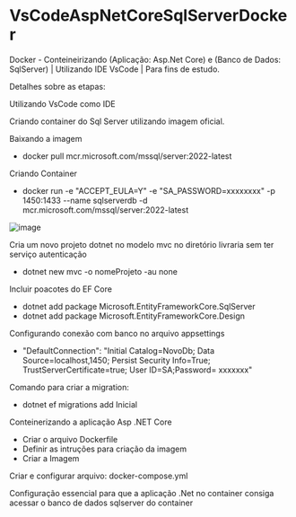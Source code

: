 # VsCodeAspNetCoreSqlServerDocker
Docker - Conteineirizando (Aplicação: Asp.Net Core) e (Banco de Dados: SqlServer) | Utilizando IDE VsCode | Para fins de estudo.

Detalhes sobre as etapas:

Utilizando VsCode como IDE

Criando container do Sql Server utilizando imagem oficial.

Baixando a imagem
- docker pull mcr.microsoft.com/mssql/server:2022-latest

Criando Container
- docker run -e "ACCEPT_EULA=Y" -e "SA_PASSWORD=xxxxxxxx" -p 1450:1433 --name sqlserverdb -d  mcr.microsoft.com/mssql/server:2022-latest

![image](https://github.com/leonardoagqz/VsCodeAspNetCoreSqlServerDocker/assets/38500433/97591376-800b-4067-a7dc-18425e3a1169)


Cria um novo projeto dotnet no modelo mvc no diretório livraria sem ter serviço autenticação
- dotnet new mvc -o nomeProjeto -au none
    
Incluir poacotes do EF Core
- dotnet add package Microsoft.EntityFrameworkCore.SqlServer
- dotnet add package Microsoft.EntityFrameworkCore.Design

Configurando conexão com banco no arquivo appsettings
- "DefaultConnection": "Initial Catalog=NovoDb; Data Source=localhost,1450; Persist Security Info=True; TrustServerCertificate=true; User ID=SA;Password= xxxxxxx"

Comando para criar a migration:
- dotnet ef migrations add Inicial

Conteinerizando a aplicação Asp .NET Core

- Criar o arquivo Dockerfile
- Definir as intruções para criação da imagem
- Criar a Imagem   
 

Criar e configurar arquivo: docker-compose.yml

Configuração essencial para que a aplicação .Net no container consiga acessar o banco de dados sqlserver do container

